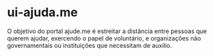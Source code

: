 ui-ajuda.me
===========

O objetivo do portal ajude.me é estreitar a distância entre pessoas que querem ajudar, exercendo o papel de voluntário, e organizações não governamentais ou instituições que necessitam de auxilio.